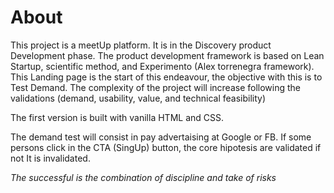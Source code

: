 # About
This project is a meetUp platform. It is in the Discovery product Development phase. The product development framework is based on Lean Startup, scientific method, and Experimento (Alex torrenegra framework). This Landing page is the start of this endeavour, the objective with this is to Test Demand.
The complexity of the project will increase following the validations (demand, usability, value, and technical feasibility)

The first version is built with vanilla HTML and CSS.

The demand test will consist in pay advertaising at Google or FB. If some persons click in the CTA (SingUp) button, the core hipotesis are validated if not It is invalidated.

*The successful is the combination of discipline and take of risks*